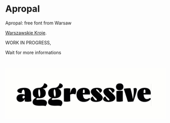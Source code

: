 # Apropal
Apropal: free font from Warsaw

[Warszawskie Kroje](http://kroje.org/).


WORK IN PROGRESS, 

Wait for more informations

![OpenType Features](images/OpenTypeFeatures.gif)
=======
